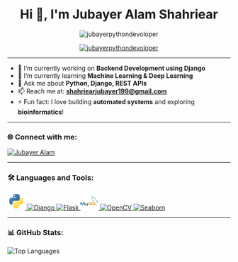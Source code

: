 <h1 align="center">Hi 👋, I'm Jubayer Alam Shahriear</h1>
<p align="center">
  <img src="https://komarev.com/ghpvc/?username=jubayerpythondevoloper&label=Profile%20views&color=0e75b6&style=flat" alt="jubayerpythondevoloper" />
</p>

<p align="center">
  <a href="https://github.com/ryo-ma/github-profile-trophy">
    <img src="https://github-profile-trophy.vercel.app/?username=jubayerpythondevoloper&theme=gruvbox&margin-w=10&margin-h=10" alt="jubayerpythondevoloper" />
  </a>
</p>

---

- 🔭 I’m currently working on **Backend Development using Django**
- 🌱 I’m currently learning **Machine Learning & Deep Learning**
- 💬 Ask me about **Python, Django, REST APIs**
- 📫 Reach me at: **shahriearjubayer199@gmail.com**
- ⚡ Fun fact: I love building **automated systems** and exploring **bioinformatics**!

---

### 🌐 Connect with me:
<p align="left">
  <a href="https://linkedin.com/in/jubayer-alam" target="_blank">
    <img src="https://raw.githubusercontent.com/rahuldkjain/github-profile-readme-generator/master/src/images/icons/Social/linked-in-alt.svg" alt="Jubayer Alam" height="30" width="40" />
  </a>
</p>

---

### 🛠️ Languages and Tools:
<p align="left">
  <a href="https://www.python.org" target="_blank" rel="noreferrer">
    <img src="https://raw.githubusercontent.com/devicons/devicon/master/icons/python/python-original.svg" alt="Python" width="40" height="40" />
  </a>
  <a href="https://www.djangoproject.com/" target="_blank" rel="noreferrer">
    <img src="https://cdn.worldvectorlogo.com/logos/django.svg" alt="Django" width="40" height="40" />
  </a>
  <a href="https://flask.palletsprojects.com/" target="_blank" rel="noreferrer">
    <img src="https://cdn.worldvectorlogo.com/logos/flask.svg" alt="Flask" width="40" height="40" />
  </a>
  <a href="https://www.mysql.com/" target="_blank" rel="noreferrer">
    <img src="https://raw.githubusercontent.com/devicons/devicon/master/icons/mysql/mysql-original-wordmark.svg" alt="MySQL" width="40" height="40" />
  </a>
  <a href="https://opencv.org/" target="_blank" rel="noreferrer">
    <img src="https://www.vectorlogo.zone/logos/opencv/opencv-icon.svg" alt="OpenCV" width="40" height="40" />
  </a>
  <a href="https://seaborn.pydata.org/" target="_blank" rel="noreferrer">
    <img src="https://seaborn.pydata.org/_images/logo-mark-lightbg.svg" alt="Seaborn" width="40" height="40" />
  </a>
</p>

---

### 📊 GitHub Stats:
<p align="left">
  <img src="https://github-readme-stats.vercel.app/api/top-langs?username=jubayerpythondevoloper&show_icons=true&locale=en&layout=compact" alt="Top Languages" />
</p>
